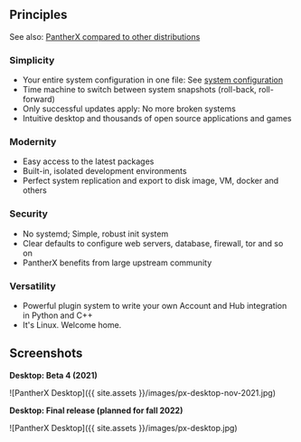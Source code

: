 ---
---

## Principles

See also: [PantherX compared to other distributions](https://wiki.pantherx.org/PantherX-compared-to-other-distributions/)

### Simplicity

- Your entire system configuration in one file: See [system configuration](/System-configuration/)
- Time machine to switch between system snapshots (roll-back, roll-forward)
- Only successful updates apply: No more broken systems
- Intuitive desktop and thousands of open source applications and games

### Modernity

- Easy access to the latest packages
- Built-in, isolated development environments
- Perfect system replication and export to disk image, VM, docker and others

### Security

- No systemd; Simple, robust init system
- Clear defaults to configure web servers, database, firewall, tor and so on
- PantherX benefits from large upstream community

### Versatility

- Powerful plugin system to write your own Account and Hub integration in Python and C++
- It's Linux. Welcome home.

## Screenshots

**Desktop: Beta 4 (2021)**

![PantherX Desktop]({{ site.assets }}/images/px-desktop-nov-2021.jpg)

**Desktop: Final release (planned for fall 2022)**

![PantherX Desktop]({{ site.assets }}/images/px-desktop.jpg)
